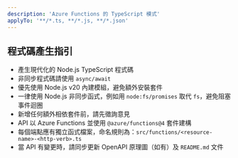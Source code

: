 ```yaml
---
description: 'Azure Functions 的 TypeScript 模式'
applyTo: '**/*.ts, **/*.js, **/*.json'
---
```


## 程式碼產生指引
- 產生現代化的 Node.js TypeScript 程式碼
- 非同步程式碼請使用 `async/await`
- 優先使用 Node.js v20 內建模組，避免額外安裝套件
- 一律使用 Node.js 非同步函式，例如用 `node:fs/promises` 取代 `fs`，避免阻塞事件迴圈
- 新增任何額外相依套件前，請先徵詢意見
- API 以 Azure Functions 並使用 `@azure/functions@4` 套件建構
- 每個端點應有獨立函式檔案，命名規則為：`src/functions/<resource-name>-<http-verb>.ts`
- 當 API 有變更時，請同步更新 OpenAPI 原理圖（如有）及 `README.md` 文件
